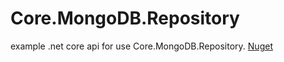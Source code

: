 # Core.MongoDB.Repository
example .net core api for use Core.MongoDB.Repository.
[Nuget][df1]

[df1]: <https://www.nuget.org/packages/Core.MongoDB.Repository/1.7.1>